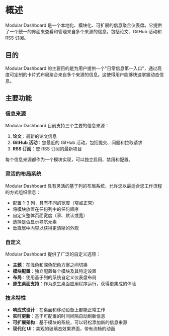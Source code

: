 # 概述

Modular Dashboard 是一个本地化、模块化、可扩展的信息聚合仪表盘。它提供了一个统一的界面来查看和管理来自多个来源的信息，包括论文、GitHub 活动和 RSS 订阅。

## 目的

Modular Dashboard 的主要目的是为用户提供一个"日常信息第一入口"，通过高度可定制的卡片式布局聚合来自多个来源的信息。这使得用户能够快速掌握动态信息。

## 主要功能

### 信息来源

Modular Dashboard 目前支持三个主要的信息来源：

1. **论文**：最新的论文信息
2. **GitHub 活动**：您最近的 GitHub 活动，包括提交、问题和拉取请求
3. **RSS 订阅**：您 RSS 订阅的最新项目

每个信息来源都作为一个模块实现，可以独立启用、禁用和配置。

### 灵活的布局系统

Modular Dashboard 具有灵活的基于列的布局系统，允许您以最适合您工作流程的方式组织信息：

- 配置 1-3 列，具有不同的宽度（窄或正常）
- 将模块放置在任何列中的任何顺序
- 自定义整体页面宽度（窄、默认或宽）
- 选择是否显示导航元素
- 垂直居中内容以获得更清晰的外观

### 自定义

Modular Dashboard 提供了广泛的自定义选项：

- **主题**：在浅色和深色配色方案之间切换
- **模块配置**：独立配置每个模块及其特定设置
- **布局**：使用基于列的系统自定义仪表盘布局
- **原生桌面支持**：作为原生桌面应用程序运行，获得更集成的体验

### 技术特性

- **响应式设计**：在桌面和移动设备上都能正常工作
- **实时更新**：基于可配置的时间间隔自动刷新信息
- **可扩展架构**：基于模块的系统，可以轻松添加新的信息来源
- **现代化 UI**：美观的玻璃态效果界面，带有流畅的动画